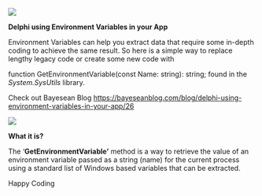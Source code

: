 ![](media/f89192c86bff3fb2163bc9dac62104f4.png)

**Delphi using Environment Variables in your App**

Environment Variables can help you extract data that require some in-depth
coding to achieve the same result. So here is a simple way to replace lengthy
legacy code or create some new code with

function GetEnvironmentVariable(const Name: string): string; found in the
*System.SysUtils* library.

Check out Bayesean Blog https://bayeseanblog.com/blog/delphi-using-environment-variables-in-your-app/26
 
![](media/742fd6bbbc073728bf015f050b961396.gif)

**What it is?**

The ‘**GetEnvironmentVariable’** method is a way to retrieve the value of an
environment variable passed as a string (name) for the current process using a
standard list of Windows based variables that can be extracted.


Happy Coding
